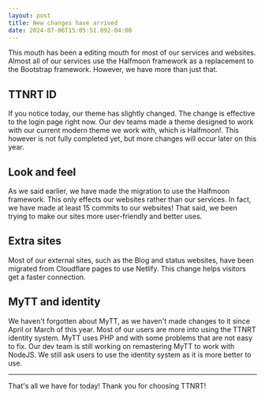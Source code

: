 ```yaml
---
layout: post
title: New changes have arrived
date: 2024-07-06T15:05:51.892-04:00
---
```

This mouth has been a editing mouth for most of our services and websites. Almost all of our services use the Halfmoon framework as a replacement to the Bootstrap framework. However, we have more than just that.

## TTNRT ID
If you notice today, our theme has slightly changed. The change is effective to the login page right now. Our dev teams made a theme designed to work with our current modern theme we work with, which is Halfmoon!. This however is not fully completed yet, but more changes will occur later on this year.

## Look and feel
As we said earlier, we have made the migration to use the Halfmoon framework. This only effects our websites rather than our services. In fact, we have made at least 15 commits to our websites! That said, we been trying to make our sites more user-friendly and better uses.

## Extra sites
Most of our external sites, such as the Blog and status websites, have been migrated from Cloudflare pages to use Netlify. This change helps visitors get a faster connection.

## MyTT and identity
We haven't forgotten about MyTT, as we haven't made changes to it since April or March of this year. Most of our users are more into using the TTNRT identity system. MyTT uses PHP and with some problems that are not easy to fix. Our dev team is still working on remastering MyTT to work with NodeJS. We still ask users to use the identity system as it is more better to use.

---

That's all we have for today! Thank you for choosing TTNRT!

